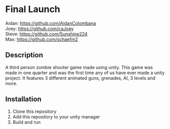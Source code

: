 # Final Launch

Aidan: https://github.com/AidanColombana  
Joey: https://github.com/caJoey  
Steve: https://github.com/Sunshine224  
Max: https://github.com/schaefm2  

## Description
A third person zombie shooter game made using unity. This game was made in one quarter and was the first time any of us have ever made a unity project.
It features 3 different animated guns, grenades, AI, 3 levels and more.

## Installation
1. Clone this repository
2. Add this repository to your unity manager
3. Build and run

